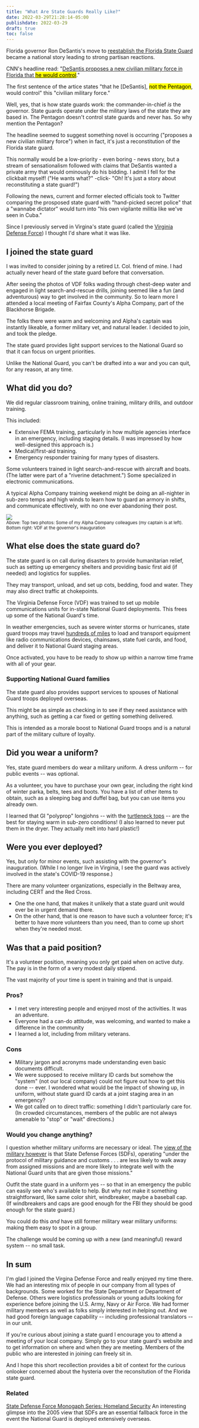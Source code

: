 ```yaml
---
title: "What Are State Guards Really Like?"
date: 2022-03-29T21:28:14-05:00
publishdate: 2022-03-29
draft: true
toc: false
---
```


Florida governor Ron DeSantis's move to <a href="[https://www.flgov.com/2022/06/15/governor-ron-desantis-unveils-the-florida-state-guard/](https://flsg.myflorida.com/)" target="blank">reestablish the Florida State Guard</a> became a national story leading to strong partisan reactions.

CNN's headline read: "<a href="https://www.cnn.com/2021/12/02/politics/florida-state-guard-desantis/index.html" target="blank">DeSantis proposes a new civilian military force in Florida that <mark>he would control</mark></a>."

The first sentence of the artice states "that he [DeSantis], <mark>not the Pentagon</mark>, would control" this "civilian military force."

Well, yes, that is how state guards work: the commander-in-chief <em>is</em> the governor. State guards operate under the military laws of the state they are based in. The Pentagon doesn't control state guards and never has. So why mention the Pentagon? 

The headline seemed to suggest something novel is occurring ("proposes a new civilian military force") when in fact, it's just a reconstitution of the Florida state guard.

This normally would be a low-priority - even boring - news story, but a stream of sensationalism followed with claims that DeSantis wanted a private army that would ominously do his bidding. I admit I fell for the clickbait myself! ("He wants what?" -click- "Oh! It's just a story about reconstituting a state guard!")

Following the news, current and former elected officials took to Twitter comparing the prosposed state guard with "hand-picked secret police" that a "wannabe dictator" would turn into "his own vigilante militia like we've seen in Cuba." 

Since I previously served in Virgina's state guard (called the <a href="https://va.ng.mil/Va-Defense-Force/" target="blank">Virginia Defense Force</a>) I thought I'd share what it was like.

## I joined the state guard

I was invited to consider joining by a retired Lt. Col. friend of mine. I had actually never heard of the state guard before that conversation.

After seeing the photos of VDF folks wading through chest-deep water and engaged in light search-and-rescue drills, joining seemed like a fun (and adventurous) way to get involved in the community. So to learn more I attended a local meeting of Fairfax County's Alpha Company, part of the Blackhorse Brigade.

The folks there were warm and welcoming and Alpha's captain was instantly likeable, a former military vet, and natural leader. I decided to join, and took the pledge.  

The state guard provides light support services to the National Guard so that it can focus on urgent priorities.

Unlike the National Guard, you can't be drafted into a war and you can quit, for any reason, at any time.

## What did you do? 

We did regular classroom training, online training, military drills, and outdoor training.

This included: 

* Extensive FEMA training, particularly in how multiple agencies interface in an emergency, including staging details. (I was impressed by how well-designed this approach is.)
* Medical/first-aid training.
* Emergency responder training for many types of disasters.

Some volunteers trained in light search-and-rescue with aircraft and boats. (The latter were part of a "riverine detachment.") Some specialized in electronic communications.

A typical Alpha Company training weekend might be doing an all-nighter in sub-zero temps and high winds to learn how to guard an armory in shifts, and communicate effectively, with no one ever abandoning their post.

<img src="https://res.cloudinary.com/icecloud7/image/upload/f_auto/v1663431681/VDF-photos-alpha-company_b1iztc.png" />
<figcaption><small>Above: Top two photos: Some of my Alpha Company colleagues (my captain is at left). Bottom right: VDF at the governor's inauguration</small> </figcaption>


## What else does the state guard do? 

The state guard is on call during disasters to provide humanitarian relief, such as setting up emergency shelters and providing basic first aid (if needed) and logistics for supplies. 

They may transport, unload, and set up cots, bedding, food and water. They may also direct traffic at chokepoints.

The Virginia Defense Force (VDF) was trained to set up mobile communications units for in-state National Guard deployments. This frees up some of the National Guard's time.

In weather emergencies, such as severe winter storms or hurricanes, state guard troops may travel <a href="https://vdf.virginia.gov/2022/01/26/vdf-provides-logistics-support-during-vng-winter-storm-response/" target="blank">hundreds of miles</a> to load and transport equipment like radio communications devices, chainsaws, state fuel cards, and food, and deliver it to National Guard staging areas.

Once activated, you have to be ready to show up within a narrow time frame with all of your gear. 

### Supporting National Guard families

The state guard also provides support services to spouses of National Guard troops deployed overseas. 

This might be as simple as checking in to see if they need assistance with anything, such as getting a car fixed or getting something delivered. 

This is intended as a morale boost to National Guard troops and is a natural part of the military culture of loyalty.

## Did you wear a uniform?

Yes, state guard members do wear a military uniform. A dress uniform -- for public events -- was optional.

As a volunteer, you have to purchase your own gear, including the right kind of winter parka, belts, tees and boots. You have a list of other items to obtain, such as a sleeping bag and duffel bag, but you can use items you already own.

I learned that GI "polyprop" longjohns -- with the <a href="https://armysurpluswarehouselexington.com/product/military-issued-gen-iii-quarter-zip-polypropylene-thermal-top/" target="blank">turtleneck tops</a> -- are the best for staying warm in sub-zero conditions! (I also learned to never put them in the dryer. They actually melt into hard plastic!)

## Were you ever deployed? 

Yes, but only for minor events, such assisting with the governor's inauguration. (While I no longer live in Virginia, I see the guard was actively involved in the state's COVID-19 response.) 

There are many volunteer organizations, especially in the Beltway area, including CERT and the Red Cross.
* One the one hand, that makes it unlikely that a state guard unit would ever be in urgent demand there.
* On the other hand, that is one reason to have such a volunteer force; it's better to have more volunteers than you need, than to come up short when they're needed most.

## Was that a paid position? 

It's a volunteer position, meaning you only get paid when on active duty. The pay is in the form of a very modest daily stipend. 

The vast majority of your time is spent in training and that is unpaid.


### Pros? 

* I met very interesting people and enjoyed most of the activities. It was an adventure.
* Everyone had a can-do attitude, was welcoming, and wanted to make a difference in the community
* I learned a lot, including from military veterans.

### Cons

* Military jargon and acronyms made understanding even basic documents difficult. 
* We were supposed to receive military ID cards but somehow the "system" (not our local company) could not figure out how to get this done -- ever. I wondered what would be the impact of showing up, in uniform, without state guard ID cards at a joint staging area in an emergency?
* We got called on to direct traffic: something I didn't particularly care for. (In crowded circumstances, members of the public are not always amenable to "stop" or "wait" directions.)

### Would you change anything?

I question whether military uniforms are necessary or ideal. The <a href="https://apps.dtic.mil/sti/pdfs/ADA494465.pdf" target="blank">view of the military however</a> is that State Defense Forces (SDFs), operating "under the protocol of military guidance and customs . . . are less likely to walk away from assigned missions and are more likely to integrate well with the National Guard units that are given those missions."

Outfit the state guard in a uniform yes -- so that in an emergency the public can easily see who's available to help. But why not make it something straightforward, like same color shirt, windbreaker, maybe a baseball cap. (If windbreakers and caps are good enough for the FBI they should be good enough for the state guard.) 

You could do this <em>and</em> have still former military wear military uniforms: making them easy to spot in a group.

The challenge would be coming up with a new (and meaningful) reward system -- no small task.

## In sum

I'm glad I joined the Virgina Defense Force and really enjoyed my time there. We had an interesting mix of people in our company from all types of backgrounds. Some worked for the State Department or Department of Defense. Others were logistics professionals or young adults looking for experience before joining the U.S. Army, Navy or Air Force. We had former military members as well as folks simply interested in helping out. And we had good foreign language capability -- including professional translators -- in our unit. 

If you're curious about joining a state guard I encourage you to attend a meeting of your local company. Simply go to your state guard's website and to get information on where and when they are meeting. Members of the public who are interested in joining can freely sit in.

And I hope this short recollection provides a bit of context for the curious onlooker concerned about the hysteria over the reconsitution of the Florida state guard.

### Related

<a href="https://apps.dtic.mil/sti/pdfs/ADA494465.pdf" target="blank">State Defense Force Monogaph Series: Homeland Security</a>
An interesting glimpse into the 2005 view that SDFs are an essential fallback force in the event the National Guard is deployed extensively overseas.
